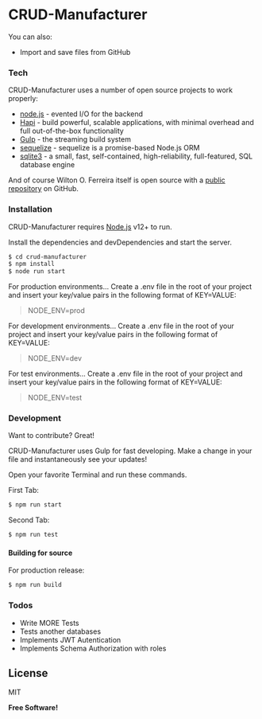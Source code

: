 # CRUD-Manufacturer

You can also:
  - Import and save files from GitHub

### Tech

CRUD-Manufacturer uses a number of open source projects to work properly:

* [node.js] - evented I/O for the backend
* [Hapi] - build powerful, scalable applications, with minimal overhead and full out-of-the-box functionality
* [Gulp] - the streaming build system
* [sequelize] - sequelize is a promise-based Node.js ORM
* [sqlite3] - a small, fast, self-contained, high-reliability, full-featured, SQL database engine

And of course Wilton O. Ferreira itself is open source with a [public repository][wof]
 on GitHub.

### Installation

CRUD-Manufacturer requires [Node.js](https://nodejs.org/) v12+ to run.

Install the dependencies and devDependencies and start the server.

```sh
$ cd crud-manufacturer
$ npm install
$ node run start
```

For production environments...
Create a .env file in the root of your project and insert your key/value pairs in the following format of KEY=VALUE:

>NODE_ENV=prod

For development environments...
Create a .env file in the root of your project and insert your key/value pairs in the following format of KEY=VALUE:

>NODE_ENV=dev 

For test environments...
Create a .env file in the root of your project and insert your key/value pairs in the following format of KEY=VALUE:

>NODE_ENV=test


### Development

Want to contribute? Great!

CRUD-Manufacturer uses Gulp for fast developing.
Make a change in your file and instantaneously see your updates!

Open your favorite Terminal and run these commands.

First Tab:
```sh
$ npm run start
```

Second Tab:
```sh
$ npm run test
```

#### Building for source
For production release:
```sh
$ npm run build
```

### Todos

 - Write MORE Tests
 - Tests another databases
 - Implements JWT Autentication
 - Implements Schema Authorization with roles
 
License
----

MIT


**Free Software!**

[//]: #

   [wof]: <https://github.com/wiltonof>
   [node.js]: <http://nodejs.org>
   [hapi]: <https://hapi.dev/api/>
   [Gulp]: <http://gulpjs.com>
   [sequelize]: <https://sequelize.org/>
   [sqlite3]: <https://www.sqlite.org/version3.html>